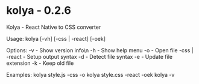 # kolya - 0.2.6

Kolya - React Native to CSS converter

Usage:  kolya [-vh] <filepath> [-css | -react] [-oek]

Options: -v - Show version info\n
         -h - Show help menu
         -o - Open file 
         -css | -react - Setup output syntax
         -d - Detect file syntax
         -e - Update file extension
         -k - Keep old file

Examples: kolya style.js -css -o
          kolya style.css -react -oek
          kolya -v
